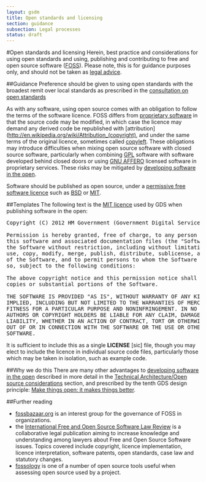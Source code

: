 ```yaml
---
layout: gsdm
title: Open standards and licensing
section: guidance
subsection: Legal processes
status: draft
---
```

    
#Open standards and licensing
Herein, best practice and considerations for using open standards and using, publishing and contributing to free and open source software ([FOSS](http://en.wikipedia.org/wiki/Free_and_open-source_software)).
Please note, this is for guidance purposes only, and should not be taken as [legal advice](http://en.wikipedia.org/wiki/IANACL).

##Guidance
Preference should be given to using open standards with the broadest remit over local standards
as prescribed in the [consultation on open standards](http://consultation.cabinetoffice.gov.uk/openstandards/)

As with any software, using open source comes with an obligation to follow the terms of the software licence.
FOSS differs from [proprietary software](http://en.wikipedia.org/wiki/Proprietary_software) in that the source code may be modified,
in which case the licence may demand any derived code be republished with [attribution](http://en.wikipedia.org/wiki/Attribution_(copyright),
and under the same terms of the original licence, sometimes called [copyleft](http://en.wikipedia.org/wiki/Copyleft).
These obligations may introduce difficulties when mixing open source software with closed source software, particularly
when combining [GPL](http://en.wikipedia.org/wiki/GNU_General_Public_License) software with software developed behind closed doors
or using [GNU AFFERO](http://www.gnu.org/licenses/agpl-3.0.html) licensed software in proprietary services.
These risks may be mitigated by [developing software in the open](http://digital.cabinetoffice.gov.uk/2012/10/12/coding-in-the-open/).

Software should be published as open source, under a [permissive free software licence](http://en.wikipedia.org/wiki/Permissive_free_software_licence) such as [BSD](http://opensource.org/licenses/BSD-2-Clause) or [MIT](http://opensource.org/licenses/MIT).

##Templates
The following text is the [MIT licence](http://opensource.org/licenses/MIT) used by GDS when publishing software in the open:
<pre>
Copyright (C) 2012 HM Government (Government Digital Service)

Permission is hereby granted, free of charge, to any person obtaining a copy of
this software and associated documentation files (the "Software"), to deal in
the Software without restriction, including without limitation the rights to
use, copy, modify, merge, publish, distribute, sublicense, and/or sell copies
of the Software, and to permit persons to whom the Software is furnished to do
so, subject to the following conditions:

The above copyright notice and this permission notice shall be included in all
copies or substantial portions of the Software.

THE SOFTWARE IS PROVIDED "AS IS", WITHOUT WARRANTY OF ANY KIND, EXPRESS OR
IMPLIED, INCLUDING BUT NOT LIMITED TO THE WARRANTIES OF MERCHANTABILITY,
FITNESS FOR A PARTICULAR PURPOSE AND NONINFRINGEMENT. IN NO EVENT SHALL THE
AUTHORS OR COPYRIGHT HOLDERS BE LIABLE FOR ANY CLAIM, DAMAGES OR OTHER
LIABILITY, WHETHER IN AN ACTION OF CONTRACT, TORT OR OTHERWISE, ARISING FROM,
OUT OF OR IN CONNECTION WITH THE SOFTWARE OR THE USE OR OTHER DEALINGS IN THE
SOFTWARE.
</pre>
It is sufficient to include this as a single **LICENSE** [sic] file, though you may elect to include the licence in 
individual source code files, particularly those which may be taken in isolation, such as example code.

##Why we do this
There are many other advantages to [developing software in the open](http://digital.cabinetoffice.gov.uk/2012/10/12/coding-in-the-open/)
described in more detail in the [Technical Architecture/Open source considerations]() section,
and prescribed by the tenth GDS design principle: [Make things open: it makes things better](https://www.gov.uk/designprinciples#tenth).

##Further reading
- [fossbazaar.org](https://fossbazaar.org/) is an interest group for the governance of FOSS in organizations.
- the [International Free and Open Source Software Law Review](http://www.ifosslr.org/) is a collaborative legal publication aiming to increase knowledge and understanding among lawyers about Free and Open Source Software issues. Topics covered include copyright, licence implementation, licence interpretation, software patents, open standards, case law and statutory changes.
- [fossology](http://www.fossology.org/) is one of a number of open source tools useful when assessing open source used by a project.
